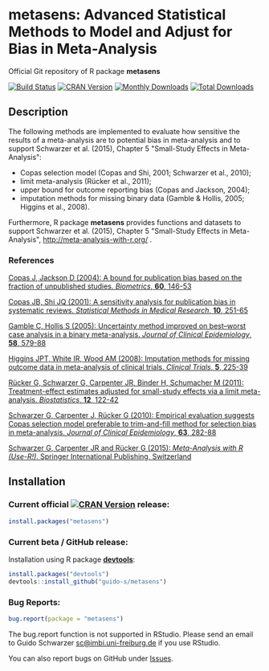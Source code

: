 # metasens: Advanced Statistical Methods to Model and Adjust for Bias in Meta-Analysis
Official Git repository of R package **metasens**

[![Build Status](https://travis-ci.org/guido-s/metasens.svg?branch=master)](https://travis-ci.org/guido-s/metasens)
[![CRAN Version](http://www.r-pkg.org/badges/version/metasens)](https://cran.r-project.org/package=metasens)
[![Monthly Downloads](http://cranlogs.r-pkg.org/badges/metasens)](http://cranlogs.r-pkg.org/badges/metasens)
[![Total Downloads](http://cranlogs.r-pkg.org/badges/grand-total/metasens)](http://cranlogs.r-pkg.org/badges/grand-total/metasens)


## Description

The following methods are implemented to evaluate how sensitive the results of a meta-analysis are to potential bias in meta-analysis and to support Schwarzer et al. (2015), Chapter 5 "Small-Study Effects in Meta-Analysis":
 - Copas selection model (Copas and Shi, 2001; Schwarzer et al., 2010);
 - limit meta-analysis (Rücker et al., 2011);
 - upper bound for outcome reporting bias (Copas and Jackson, 2004);
 - imputation methods for missing binary data (Gamble & Hollis, 2005; Higgins et al., 2008).

Furthermore, R package **metasens** provides functions and datasets to
support Schwarzer et al. (2015), Chapter 5 "Small-Study Effects in
Meta-Analysis", http://meta-analysis-with-r.org/ .

### References

[Copas J, Jackson D (2004): A bound for publication bias based on the fraction of unpublished studies. *Biometrics*, **60**, 146-53](https://scholar.google.de/scholar?q=Copas+Jackson+2004+A+bound+for+publication+bias+based+on+the+fraction+of+unpublished+studies)

[Copas JB, Shi JQ (2001): A sensitivity analysis for publication bias in systematic reviews. *Statistical Methods in Medical Research*, **10**, 251-65](https://scholar.google.de/scholar?q=Copas+Shi+2001+A+sensitivity+analysis+for+publication+bias+in+systematic+reviews)

[Gamble C, Hollis S (2005): Uncertainty method improved on best–worst case analysis in a binary meta-analysis. *Journal of Clinical Epidemiology*, **58**, 579-88](https://scholar.google.de/scholar?q=Gamble+Hollis+2005+Uncertainty+Meta)

[Higgins JPT, White IR, Wood AM (2008): Imputation methods for missing outcome data in meta-analysis of clinical trials. *Clinical Trials*, **5**, 225-39](https://scholar.google.de/scholar?q=Higgins+White+Wood+2008+Imputation+methods+Clinical+Trials)

[Rücker G, Schwarzer G, Carpenter JR, Binder H, Schumacher M (2011): Treatment-effect estimates adjusted for small-study effects via a limit meta-analysis. *Biostatistics*, **12**, 122-42](https://scholar.google.de/scholar?q=Rücker+Schwarzer+Carpenter+Binder+Schumacher+2011+Treatment-effect+estimates+adjusted+for+small-study+effects+via+a+limit+meta-analysis)

[Schwarzer G, Carpenter J, Rücker G (2010): Empirical evaluation suggests Copas selection model preferable to trim-and-fill method for selection bias in meta-analysis. *Journal of Clinical Epidemiology*, **63**, 282-88](https://scholar.google.de/scholar?q=Schwarzer+Carpenter+Rücker+2010+Empirical+evaluation+suggests+Copas+selection+model+preferable+to+trim-and-fill+method+for+selection+bias+in+meta-analysis)

[Schwarzer G, Carpenter JR and Rücker G (2015): *Meta-Analysis with R (Use-R!)*. Springer International Publishing, Switzerland](http://www.springer.com/gp/book/9783319214153)


## Installation

### Current official [![CRAN Version](http://www.r-pkg.org/badges/version/metasens)](https://cran.r-project.org/package=metasens) release:
```r
install.packages("metasens")
```

### Current beta / GitHub release:

Installation using R package
[**devtools**](https://cran.r-project.org/package=devtools):
```r
install.packages("devtools")
devtools::install_github("guido-s/metasens")
```


### Bug Reports:

```r
bug.report(package = "metasens")
```

The bug.report function is not supported in RStudio. Please send an
email to Guido Schwarzer <sc@imbi.uni-freiburg.de> if you use RStudio.

You can also report bugs on GitHub under [Issues](https://github.com/guido-s/metasens/issues).
